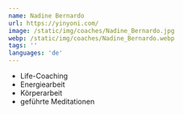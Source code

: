 ```yaml
---
name: Nadine Bernardo
url: https://yinyoni.com/
image: /static/img/coaches/Nadine_Bernardo.jpg
webp: /static/img/coaches/Nadine_Bernardo.webp
tags: ''
languages: 'de'
---
```


<ul><li>Life-Coaching</li><li>Energiearbeit</li><li>Körperarbeit</li><li>geführte Meditationen</li></ul>